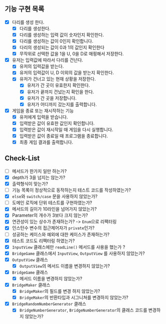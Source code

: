 ##  기능 구현 목록
- [X] 다리를 생성 한다.
  - [X] 다리를 생성한다. 
  - [X] 다리를 생성하는 입력 값이 숫자인지 확인한다. 
  - [X] 다리를 생성하는 값이 0인지 확인합니다.
  - [X] 다리의 생성되는 값이 0과 1의 값인지 확인한다
  - [X] 무작위로 선택한 값을 1을 U, 0을 D로 매핑해서 저장한다.
- [X] 유저는 입력값에 따라서 다리를 건넌다.
  - [X] 유저의 입력값을 받는다. 
  - [X] 유저의 입력값이 U, D 이외의 값을 받는지 확인한다. 
  - [X] 유저가 건너고 있는 현재 상황을 저장한다.
    - [X] 유저가 간 곳이 유효한지 확인한다.
    - [X] 유저가 끝까지 건넜는지 확인을 한다.
    - [X] 유저가 간 곳을 저장합니다.  
    - [X] 유저가 어디까지 갔는지를 출력합니다.
- [X] 게임을 종료 또는 재시작하는 기능
  - [X] 유저에게 입력을 받습니다. 
  - [X] 입력받은 값이 유효한 값인지 확인합니다. 
  - [X] 입력받은 값이 재시작일 때 게임을 다시 실행합니다. 
  - [X] 입력받은 값이 종료일 때 프로그램을 종료합니다. 
  - [X] 최종 게임 결과를 출력합니다.

## Check-List
- [ ] 메서드가 한가지 일만 하는가? 
- [X] depth가 3을 넘지는 않는가? 
- [X] 출력형식이 맞는가?
- [ ] 기능 목록이 정상적으로 동작하는지 테스트 코드를 작성하였는가?
- [X] `else`와 `switch/case` 문을 사용하지 않았는가?
- [ ] 도메인 로직에 단위 테스트를 구현하였는가? 
- [X] 메서드의 길이가 10라인을 넘어가지 않았는가? 
- [X] Parameter의 개수가 3보다 크지 않는가? 
- [X] 연관성이 있는 상수가 존재하는가? -> `Enum`으로 리팩터링
- [X] 인스턴수 변수의 접근제어자가 `private`인가?
- [ ] 성공하는 케이스와 예외에 대한 케이스가 존재하는가?
- [X] 테스트 코드도 리팩터링 하였는가?
- [X] `InputView` 클래스에만 `readLine()` 메서드를 사용을 했는가 ?
- [X] `BridgeGame` 클래스에서 `InputView`, `OutputView` 를 사용하지 않았는가? 
- [X] `OutputView` 클래스
  - [X] `OutputView`의 메서드 이름을 변경하지 않았는가? 
- [X] `BridgeGame` 클래스
  - [X] 메서드 이름을 변경하지 않았는가? 
- [X] `BridgeMaker` 클래스
  - [X] `BridgeMaker`의 필드를 변경 하지 않았는가? 
  - [X] `BridgeMaker`의 반환타입과 시그니쳐를 변경하지 않았는가? 
- [X] `BridgeRandomNumberGenerator` 클래스
  - [X] `BridgeNumberGenerator`, `BridgeNumberGenerator`의 클래스 코드를 변경하지 않았는가?